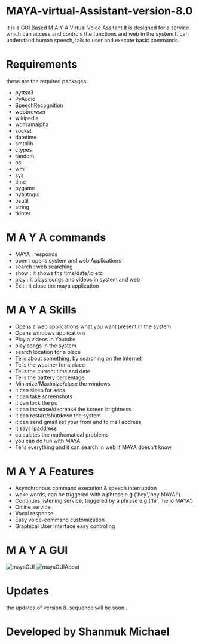 # MAYA-virtual-Assistant-version-8.0
It is a GUI Based M A Y A Virtual Voice Assitant.It is designed for a service which can access and controls the functions and web in the system.It can understand human speech, talk to user and execute basic commands.
# Requirements
these are the required packages:
- pyttsx3
- PyAudio
- SpeechRecognition
- webbrowser
- wikipedia
- wolframalpha
- socket
- datetime
- smtplib
- ctypes
- random
- os
- wmi
- sys
- time
- pygame
- pyautogui
- psutil
- string
- tkinter 
# M A Y A commands
- MAYA   : responds
- open   : opens system and web Applications 
- search : web searching
- show   : it shows the time/date/ip etc
- play   : it plays songs and videos in system and web
- Exit   : it close the maya application
# M A Y A Skills
- Opens a web applications what you want present in the system
- Opens windows applications
- Play a videos in Youtube 
- play songs in the system
- search location for a place
- Tells about something, by searching on the internet 
- Tells the weather for a place 
- Tells the current time and date 
- Tells the battery percentage
- Minimize/Maximize/close the windows
- it can sleep for secs
- it can take screenshots
- it can lock the pc
- it can increase/decrease the screen brightness 
- it can restart/shutdown the system
- it can send gmail set your from and to mail address
- it says ipaddress
- calculates the mathematical problems
- you can do fun with MAYA
- Tells everything and it can search in web if MAYA doesn't know
# M A Y A Features
- Asynchronous command execution & speech interruption
- wake words, can be triggered with a phrase e.g ('hey','hey MAYA!')
- Continues listening service, triggered by a phrase e.g ('hi', 'hello MAYA')
- Online service
- Vocal response
- Easy voice-command customization
- Graphical User Interface easy controling
# M A Y A GUI
![mayaGUI](https://user-images.githubusercontent.com/55943851/71309853-e9efe800-2432-11ea-8818-19549345d0c5.png)
![mayaGUIAbout](https://user-images.githubusercontent.com/55943851/71309856-ed836f00-2432-11ea-8e44-6eeadf80e792.png)
# Updates
the updates of version 8. sequence will be soon..
# Developed by Shanmuk Michael


